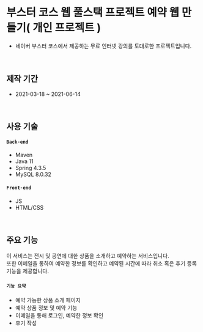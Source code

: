 # 부스터 코스 웹 풀스택 프로젝트 예약 웹 만들기( 개인 프로젝트 )
- 네이버 부스터 코스에서 제공하는 무료 인터넷 강의를 토대로한 프로젝트입니다.
<br>

## 제작 기간
- 2021-03-18 ~ 2021-06-14

<br>

## 사용 기술
#### `Back-end`
- Maven
- Java 11
- Spring 4.3.5
- MySQL 8.0.32

#### `Front-end`
- JS
- HTML/CSS
<br>

## 주요 기능
이 서비스는 전시 및 공연에 대한 상품을 소개하고 예약하는 서비스입니다. <br>
또한 이메일을 통하여 예약한 정보를 확인하고 예약된 시간에 따라 취소 혹은 후기 등록 기능을 제공합니다.

#### `기능 요약`
- 예약 가능한 상품 소개 페이지
- 예약 상품 정보 및 예약 기능
- 이메일을 통해 로그인, 예약한 정보 확인
- 후기 작성
